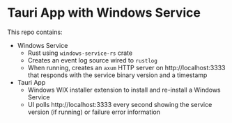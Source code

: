 # Tauri App with Windows Service

This repo contains:

- Windows Service
    - Rust using `windows-service-rs` crate
    - Creates an event log source wired to `rustlog`
    - When running, creates an `axum` HTTP server on http://localhost:3333 that responds with the service binary version and a timestamp
- Tauri App
    - Windows WIX installer extension to install and re-install a Windows Service
    - UI polls http://localhost:3333 every second showing the service version (if running) or failure error information

